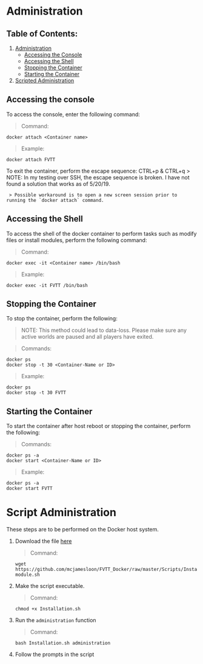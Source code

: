 # Administration
## Table of Contents:
1. [Administration](Administration.md)
   - [Accessing the Console](#accessing-the-console)
   - [Accessing the Shell](#accessing-the-shell)
   - [Stopping the Container](#stopping-the-container)
   - [Starting the Container](#starting-the-container)
2. [Scripted Administration](#script-administration)

## Accessing the console
To access the console, enter the following command:
   > Command:
   ```
   docker attach <Container name>
   ```
   > Example:
   ```
   docker attach FVTT
   ```

To exit the container, perform the escape sequence: CTRL+p & CTRL+q
     > NOTE: In my testing over SSH, the escape sequence is broken. I have not found a solution that works as of 5/20/19.

     > Possible workaround is to open a new screen session prior to running the `docker attach` command.

## Accessing the Shell
To access the shell of the docker container to perform tasks such as modify files or install modules, perform the following command:
   > Command:
   ```
   docker exec -it <Container name> /bin/bash
   ```

   > Example:
   ```
   docker exec -it FVTT /bin/bash
   ```

## Stopping the Container
To stop the container, perform the following:
> NOTE: This method could lead to data-loss. Please make sure any active worlds are paused and all players have exited.

  > Commands:
  ```
  docker ps
  docker stop -t 30 <Container-Name or ID>
  ```
  > Example:
  ```
  docker ps
  docker stop -t 30 FVTT
  ```

## Starting the Container
To start the container after host reboot or stopping the container, perform the following:

  > Commands:
  ```
  docker ps -a
  docker start <Container-Name or ID>
  ```

  > Example:
  ```
  docker ps -a
  docker start FVTT
  ```

# Script Administration
These steps are to be performed on the Docker host system.

1. Download the file [here](/master/Scripts/Installation.sh)
   > Command:
   ```
   wget https://github.com/mcjamesloon/FVTT_Docker/raw/master/Scripts/Install-module.sh
   ```

2. Make the script executable.
   > Command:
   ```
   chmod +x Installation.sh
   ```

3. Run the `administration` function
   > Command:
   ```
   bash Installation.sh administration
   ```

4. Follow the prompts in the script
